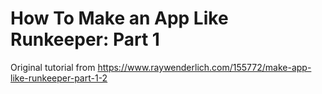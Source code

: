 # How To Make an App Like Runkeeper: Part 1
Original tutorial from https://www.raywenderlich.com/155772/make-app-like-runkeeper-part-1-2
